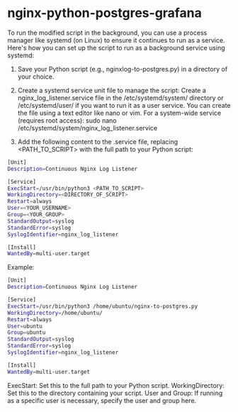 # nginx-python-postgres-grafana



To run the modified script in the background, you can use a process manager like systemd (on Linux) to ensure it continues to run as a service. Here's how you can set up the script to run as a background service using systemd:

1. Save your Python script (e.g., nginxlog-to-postgres.py) in a directory of your choice.
2. Create a systemd service unit file to manage the script: Create a nginx_log_listener.service file in the /etc/systemd/system/ directory or /etc/systemd/user/ if you want to run it as a user service. You can create the file using a text editor like nano or vim.
For a system-wide service (requires root access):
sudo nano /etc/systemd/system/nginx_log_listener.service

3. Add the following content to the .service file, replacing <PATH_TO_SCRIPT> with the full path to your Python script:

```bash
[Unit]
Description=Continuous Nginx Log Listener

[Service]
ExecStart=/usr/bin/python3 <PATH_TO_SCRIPT>
WorkingDirectory=<DIRECTORY_OF_SCRIPT>
Restart=always
User=<YOUR_USERNAME>
Group=<YOUR_GROUP>
StandardOutput=syslog
StandardError=syslog
SyslogIdentifier=nginx_log_listener

[Install]
WantedBy=multi-user.target
```

Example:

```bash
[Unit]
Description=Continuous Nginx Log Listener

[Service]
ExecStart=/usr/bin/python3 /home/ubuntu/nginx-to-postgres.py
WorkingDirectory=/home/ubuntu/
Restart=always
User=ubuntu
Group=ubuntu
StandardOutput=syslog
StandardError=syslog
SyslogIdentifier=nginx_log_listener

[Install]
WantedBy=multi-user.target
```

ExecStart: Set this to the full path to your Python script.
WorkingDirectory: Set this to the directory containing your script.
User and Group: If running as a specific user is necessary, specify the user and group here.
